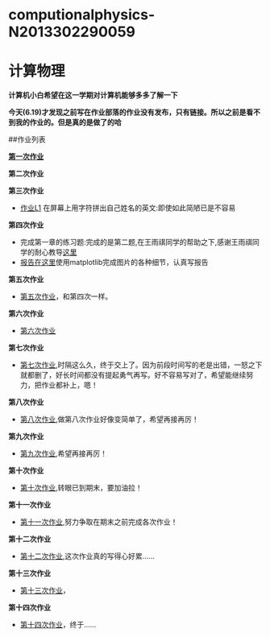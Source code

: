# computionalphysics-N2013302290059
计算物理
======
**计算机小白希望在这一学期对计算机能够多多了解一下**

**今天(6.19)才发现之前写在作业部落的作业没有发布，只有链接。所以之前是看不到我的作业的。但是真的是做了的哈**

##作业列表

**[第一次作业](https://stackedit.io/editor)**

**第二次作业**

**第三次作业**
- [作业L1](https://raw.githubusercontent.com/tongqiancao/computionalphysics-N2013302290059/master/homework3/homework3.py) 在屏幕上用字符拼出自己姓名的英文:即使如此简陋已是不容易 

**第四次作业**
- 完成第一章的练习题:完成的是第二题,在王雨祺同学的帮助之下,感谢王雨祺同学的耐心教导[这里](https://raw.githubusercontent.com/tongqiancao/computionalphysics-N2013302290059/master/homework4/homeworr4.2.py)
- [报告在这里](https://www.zybuluo.com/tongqiancao/note/411867)使用matplotlib完成图片的各种细节，认真写报告

**第五次作业**

- [第五次作业](https://www.zybuluo.com/tongqiancao/note/335355)，和第四次一样。

**第六次作业**
- [第六次作业](https://www.zybuluo.com/tongqiancao/note/335412)

**第七次作业**
- [第七次作业](https://www.zybuluo.com/tongqiancao/note/396963),时隔这么久，终于交上了。因为前段时间写的老是出错，一怒之下就都删了，好长时间都没有提起勇气再写。好不容易写对了，希望能继续努力，把作业都补上，嗯！

**第八次作业**
- [第八次作业](https://www.zybuluo.com/tongqiancao/note/399135),做第八次作业好像变简单了，希望再接再厉！
 
**第九次作业**
- [第九次作业](https://www.zybuluo.com/tongqiancao/note/399877),希望再接再厉！

**第十次作业**
- [第十次作业](https://www.zybuluo.com/tongqiancao/note/408550),转眼已到期末，要加油拉！

**第十一次作业**
- [第十一次作业](https://www.zybuluo.com/tongqiancao/note/410322),努力争取在期末之前完成各次作业！

**第十二次作业**
- [第十二次作业](https://www.zybuluo.com/tongqiancao/note/411000),这次作业真的写得心好累……

**第十三次作业**
- [第十三次作业](https://www.zybuluo.com/tongqiancao/note/411735)，


**第十四次作业**
- [第十四次作业](https://www.zybuluo.com/tongqiancao/note/411876)，终于……

